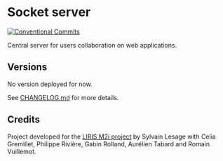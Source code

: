 # Socket server

[![Conventional Commits](https://img.shields.io/badge/Conventional%20Commits-1.0.0-yellow.svg)](https://conventionalcommits.org)

Central server for users collaboration on web applications.

## Versions

No version deployed for now.

See [CHANGELOG.md](./CHANGELOG.md) for more details.

## Credits

Project developed for the [LIRIS M2i project](https://projet.liris.cnrs.fr/mi2/)
by Sylvain Lesage with Celia Gremillet, Philippe Rivière, Gabin Rolland,
Aurélien Tabard and Romain Vuillemot.
